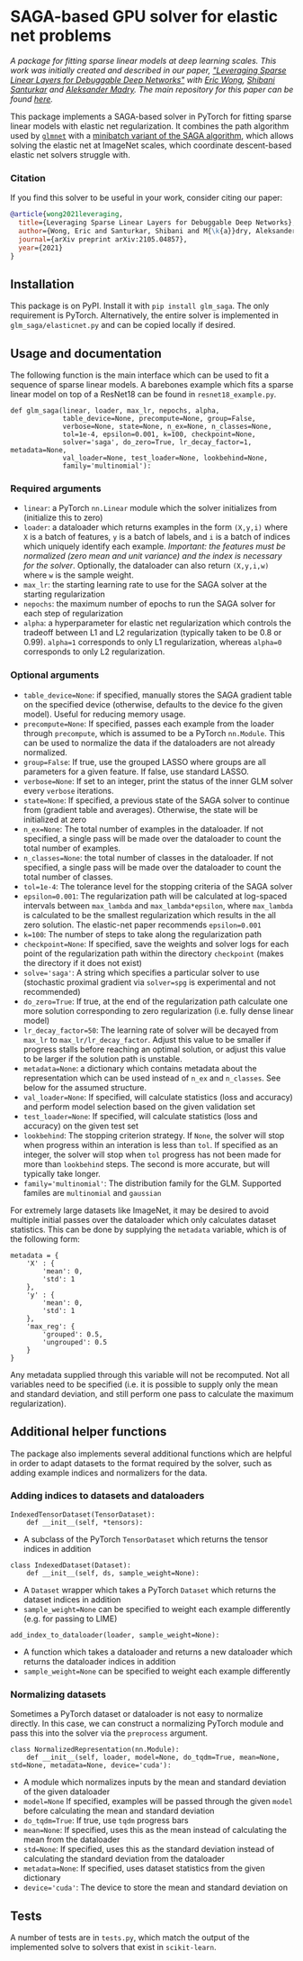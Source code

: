 # SAGA-based GPU solver for elastic net problems
*A package for fitting sparse linear models at deep learning scales. This work was initially created and described in our paper, ["Leveraging Sparse Linear Layers for Debuggable Deep Networks"](https://arxiv.org/abs/2105.04857) with [Eric Wong](https://riceric22.github.io/), [Shibani Santurkar](https://people.csail.mit.edu/shibani/) and [Aleksander Madry](https://people.csail.mit.edu/madry/). The main repository for this paper can be found [here](https://github.com/MadryLab/DebuggableDeepNetworks).*

This package implements a SAGA-based solver in PyTorch for fitting sparse linear models with elastic net regularization. It combines the path algorithm used by [`glmnet`](https://glmnet.stanford.edu/) with a [minibatch variant of the SAGA algorithm](https://arxiv.org/abs/1902.00071), which allows solving the elastic net at ImageNet scales, which coordinate descent-based elastic net solvers struggle with. 

### Citation
If you find this solver to be useful in your work, consider citing our paper: 
```bibtex
@article{wong2021leveraging,
  title={Leveraging Sparse Linear Layers for Debuggable Deep Networks},
  author={Wong, Eric and Santurkar, Shibani and M{\k{a}}dry, Aleksander},
  journal={arXiv preprint arXiv:2105.04857},
  year={2021}
}
```

## Installation
This package is on PyPI. Install it with `pip install glm_saga`. The only requirement is PyTorch. Alternatively, the entire solver is implemented in `glm_saga/elasticnet.py` and can be copied locally if desired. 

## Usage and documentation
The following function is the main interface which can be used to fit a sequence of sparse linear models. A barebones example which fits a sparse linear model on top of a ResNet18 can be found in `resnet18_example.py`. 

```
def glm_saga(linear, loader, max_lr, nepochs, alpha, 
             table_device=None, precompute=None, group=False, 
             verbose=None, state=None, n_ex=None, n_classes=None, 
             tol=1e-4, epsilon=0.001, k=100, checkpoint=None, 
             solver='saga', do_zero=True, lr_decay_factor=1, metadata=None, 
             val_loader=None, test_loader=None, lookbehind=None, 
             family='multinomial'):
```
### Required arguments
+ `linear`: a PyTorch `nn.Linear` module which the solver initializes from (initialize this to zero)
+ `loader`: a dataloader which returns examples in the form `(X,y,i)` where `X` is a batch of features, `y` is a batch of labels, and `i` is a batch of indices which uniquely identify each example. *Important: the features must be normalized (zero mean and unit variance) and the index is necessary for the solver*. Optionally, the dataloader can also return `(X,y,i,w)` where `w` is the sample weight. 
+ `max_lr`: the starting learning rate to use for the SAGA solver at the starting regularization
+ `nepochs`: the maximum number of epochs to run the SAGA solver for each step of regularization
+ `alpha`: a hyperparameter for elastic net regularization which controls the tradeoff between L1 and L2 regularization (typically taken to be 0.8 or 0.99). `alpha=1` corresponds to only L1 regularization, whereas `alpha=0` corresponds to only L2 regularization. 

### Optional arguments
+ `table_device=None`: if specified, manually stores the SAGA gradient table on the specified device (otherwise, defaults to the device fo the given model). Useful for reducing memory usage. 
+ `precompute=None`: If specified, passes each example from the loader through `precompute`, which is assumed to be a PyTorch `nn.Module`. This can be used to normalize the data if the dataloaders are not already normalized. 
+ `group=False`: If true, use the grouped LASSO where groups are all parameters for a given feature. If false, use standard LASSO. 
+ `verbose=None`: If set to an integer, print the status of the inner GLM solver every `verbose` iterations. 
+ `state=None`: If specified, a previous state of the SAGA solver to continue from (gradient table and averages). Otherwise, the state will be initialized at zero
+ `n_ex=None`: The total number of examples in the dataloader. If not specified, a single pass will be made over the dataloader to count the total number of examples. 
+ `n_classes=None`: the total number of classes in the dataloader. If not specified, a single pass will be made over the dataloader to count the total number of classes. 
+ `tol=1e-4`: The tolerance level for the stopping criteria of the SAGA solver
+ `epsilon=0.001`: The regularization path will be calculated at log-spaced intervals between `max_lambda` and `max_lambda*epsilon`, where `max_lambda` is calculated to be the smallest regularization which results in the all zero solution. The elastic-net paper recommends `epsilon=0.001` 
+ `k=100`: The number of steps to take along the regularization path
+ `checkpoint=None`: If specified, save the weights and solver logs for each point of the regularization path within the directory `checkpoint` (makes the directory if it does not exist)
+ `solve='saga'`: A string which specifies a particular solver to use (stochastic proximal gradient via `solver=spg` is experimental and not recommended)
+ `do_zero=True`: If true, at the end of the regularization path calculate one more solution corresponding to zero regularization (i.e. fully dense linear model)
+ `lr_decay_factor=50`: The learning rate of solver will be decayed from `max_lr` to `max_lr/lr_decay_factor`. Adjust this value to be smaller if progress stalls before reaching an optimal solution, or adjust this value to be larger if the solution path is unstable. 
+ `metadata=None`: a dictionary which contains metadata about the representation which can be used instead of `n_ex` and `n_classes`. See below for the assumed structure. 
+ `val_loader=None`: If specified, will calculate statistics (loss and accuracy) and perform model selection based on the given validation set 
+ `test_loader=None`: If specified, will calculate statistics (loss and accuracy) on the given test set
+ `lookbehind`: The stopping criterion strategy. If `None`, the solver will stop when progress within an interation is less than `tol`. If specified as an integer, the solver will stop when `tol` progress has not been made for more than `lookbehind` steps. The second is more accurate, but will typically take longer. 
+ `family='multinomial'`: The distribution family for the GLM. Supported familes are `multinomial` and `gaussian`

For extremely large datasets like ImageNet, it may be desired to avoid multiple initial passes over the dataloader which only calculates dataset statistics. This can be done by supplying the `metadata` variable, which is of the following form: 

```
metadata = {
    'X' : {
        'mean': 0, 
        'std': 1
    },
    'y' : {
        'mean': 0, 
        'std': 1
    }, 
    'max_reg': {
        'grouped': 0.5, 
        'ungrouped': 0.5
    }
}
```
Any metadata supplied through this variable will not be recomputed. Not all variables need to be specified (i.e. it is possible to supply only the mean and standard deviation, and still perform one pass to calculate the maximum regularization). 

## Additional helper functions
The package also implements several additional functions which are helpful in order to adapt datasets to the format required by the solver, such as adding example indices and normalizers for the data. 

### Adding indices to datasets and dataloaders
```
IndexedTensorDataset(TensorDataset): 
    def __init__(self, *tensors): 
```
+ A subclass of the PyTorch `TensorDataset` which returns the tensor indices in addition

```
class IndexedDataset(Dataset): 
    def __init__(self, ds, sample_weight=None): 
```
+ A `Dataset` wrapper which takes a PyTorch `Dataset` which returns the dataset indices in addition
+ `sample_weight=None` can be specified to weight each example differently (e.g. for passing to LIME)

```
add_index_to_dataloader(loader, sample_weight=None): 
```
+ A function which takes a dataloader and returns a new dataloader which returns the dataloader indices in addition
+ `sample_weight=None` can be specified to weight each example differently

### Normalizing datasets
Sometimes a PyTorch dataset or dataloader is not easy to normalize directly. In this case, we can construct a normalizing PyTorch module and pass this into the solver via the `preprocess` argument. 
```
class NormalizedRepresentation(nn.Module): 
    def __init__(self, loader, model=None, do_tqdm=True, mean=None, std=None, metadata=None, device='cuda'): 
```
+ A module which normalizes inputs by the mean and standard deviation of the given dataloader
+ `model=None` If specified, examples will be passed through the given `model` before calculating the mean and standard deviation
+ `do_tqdm=True`: If true, use `tqdm` progress bars
+ `mean=None`: If specified, uses this as the mean instead of calculating the mean from the dataloader
+ `std=None`: If specified, uses this as the standard deviation instead of calculating the standard deviation from the dataloader
+ `metadata=None`: If specified, uses dataset statistics from the given dictionary
+ `device='cuda'`: The device to store the mean and standard deviation on

## Tests
A number of tests are in `tests.py`, which match the output of the implemented solve to solvers that exist in `scikit-learn`. 
